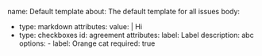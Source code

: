 name: Default template
about: The default template for all issues
body:
  - type: markdown
    attributes:
      value: |
        Hi
  - type: checkboxes
    id: agreement
    attributes:
      label: Label
      description: abc
      options:
        - label: Orange cat
          required: true
